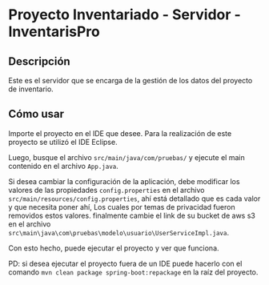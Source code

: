 # Proyecto Inventariado - Servidor - InventarisPro

## Descripción
Este es el servidor que se encarga de la gestión de los datos del proyecto de inventario.

## Cómo usar
Importe el proyecto en el IDE que desee. Para la realización de este proyecto se utilizó el IDE Eclipse.

Luego, busque el archivo `src/main/java/com/pruebas/` y ejecute el main contenido en el archivo `App.java`.

Si desea cambiar la configuración de la aplicación, debe modificar los valores de las propiedades `config.properties` en el archivo `src/main/resources/config.properties`, ahí está detallado que es cada valor y que necesita poner ahí, Los cuales por temas de privacidad fueron removidos estos valores. finalmente cambie el link de su bucket de aws s3 en el archivo `src\main\java\com\pruebas\modelo\usuario\UserServiceImpl.java`.

Con esto hecho, puede ejecutar el proyecto y ver que funciona.

PD: si desea ejecutar el proyecto fuera de un IDE puede hacerlo con el comando `mvn clean package spring-boot:repackage` en la raíz del proyecto.

